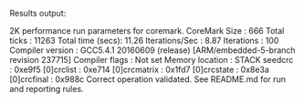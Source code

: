 Results output:

2K performance run parameters for coremark.
CoreMark Size    : 666
Total ticks      : 11263
Total time (secs): 11.26
Iterations/Sec   : 8.87
Iterations       : 100
Compiler version : GCC5.4.1 20160609 (release) [ARM/embedded-5-branch revision 237715]
Compiler flags   : Not set
Memory location  : STACK
seedcrc          : 0xe9f5
[0]crclist       : 0xe714
[0]crcmatrix     : 0x1fd7
[0]crcstate      : 0x8e3a
[0]crcfinal      : 0x988c
Correct operation validated. See README.md for run and reporting rules.
